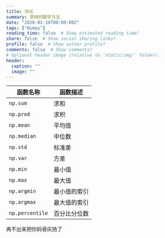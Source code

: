```yaml
---
title: 测试
summary: 常用的数学方法
date: "2020-02-18T00:00:00Z"
tags: ["Numpy"]
reading_time: false  # Show estimated reading time?
share: false  # Show social sharing links?
profile: false  # Show author profile?
comments: false  # Show comments?
# Optional header image (relative to `static/img/` folder).
header:
  caption: ""
  image: ""
---
```


| 函数名称        | 函数描述     |
| --------------- | ------------ |
| `np.sum`        | 求和         |
| `np.prod`       | 求积         |
| `np.mean`       | 平均值       |
| `np.median`     | 中位数       |
| `np.std`        | 标准差       |
| `np.var`        | 方差         |
| `np.min`        | 最小值       |
| `np.max`        | 最大值       |
| `np.argmin`     | 最小值的索引 |
| `np.argmax`     | 最大值的索引 |
| `np.percentile` | 百分比分位数 |

再不出来把你妈骨灰扬了